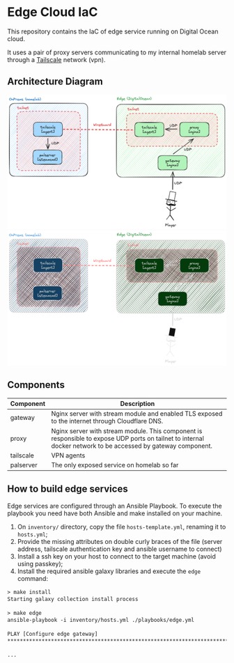 # Edge Cloud IaC

This repository contains the IaC of edge service running on Digital Ocean cloud.

It uses a pair of proxy servers communicating to my internal homelab server through a [Tailscale](https://tailscale.com) network (vpn).

## Architecture Diagram

![Diagram](docs/infra.png#gh-light-mode-only)
![Diagram](docs/infra-dark.png#gh-dark-mode-only)

## Components

Component | Description
-- | --
gateway | Nginx server with stream module and enabled TLS exposed to the internet through Cloudflare DNS.
proxy | Nginx server with stream module. This component is responsible to expose UDP ports on tailnet to internal docker network to be accessed by gateway component.
tailscale | VPN agents
palserver | The only exposed service on homelab so far

## How to build edge services

Edge services are configured through an Ansible Playbook. To execute the playbook you need have both Ansible and make installed on your machine.

1. On `inventory/` directory, copy the file `hosts-template.yml`, renaming it to `hosts.yml`;
2. Provide the missing attributes on double curly braces of the file (server address, tailscale authentication key and ansible username to connect)
3. Install a ssh key on your host to connect to the target machine (avoid using passkey);
4. Install the required ansible galaxy libraries and execute the `edge` command:

```shell
> make install
Starting galaxy collection install process

> make edge
ansible-playbook -i inventory/hosts.yml ./playbooks/edge.yml

PLAY [Configure edge gateway] ****************************************************************************************************************************************************

...
````

